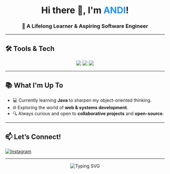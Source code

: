<h1 align="center">Hi there 👋, I'm <span style="color:#1e90ff">ANDI</span>!</h1>
<h3 align="center">🌱 A Lifelong Learner & Aspiring Software Engineer</h3>

---

## 🛠️ Tools & Tech

<p align="center">
  <img src="https://img.shields.io/badge/Editor-VSCode-007ACC?style=for-the-badge&logo=visual-studio-code&logoColor=white" />
  <img src="https://img.shields.io/badge/Language-Java-red?style=for-the-badge&logo=java&logoColor=white" />
  <img src="https://img.shields.io/badge/Linux-Command%20Line-000000?style=for-the-badge&logo=linux&logoColor=white" />
</p>

---

## 📚 What I'm Up To

- 💻 Currently learning **Java** to sharpen my object-oriented thinking.
- 🌐 Exploring the world of **web & systems development**.
- 🔍 Always curious and open to **collaborative projects** and **open-source**.

---

## 📫 Let’s Connect!

<p align="left">
  <a href="https://www.instagram.com/_ndhmmm?igsh=MW9ndWxzbnAycHFvcQ==" target="_blank">
    <img alt="Instagram" src="https://img.shields.io/badge/Instagram-@_ndihm-E4405F?style=for-the-badge&logo=instagram&logoColor=white" />
  </a>
</p>

---

<p align="center">
  <img src="https://readme-typing-svg.herokuapp.com?font=Fira+Code&size=22&duration=3000&pause=1000&center=true&vCenter=true&multiline=true&width=500&lines=Thanks+for+visiting+my+profile!" alt="Typing SVG" />
</p>
